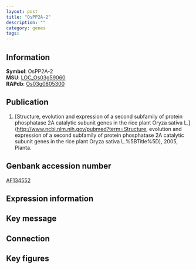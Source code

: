 ```yaml
---
layout: post
title: "OsPP2A-2"
description: ""
category: genes
tags: 
---
```


## Information
__Symbol__: OsPP2A-2  
__MSU__: [LOC_Os03g59060](http://rice.plantbiology.msu.edu/cgi-bin/ORF_infopage.cgi?orf=LOC_Os03g59060)  
__RAPdb__: [Os03g0805300](http://rapdb.dna.affrc.go.jp/viewer/gbrowse_details/irgsp1?name=Os03g0805300)  

## Publication
1. [Structure, evolution and expression of a second subfamily of protein phosphatase 2A catalytic subunit genes in the rice plant Oryza sativa L.](http://www.ncbi.nlm.nih.gov/pubmed?term=Structure, evolution and expression of a second subfamily of protein phosphatase 2A catalytic subunit genes in the rice plant Oryza sativa L.%5BTitle%5D), 2005, Planta.

## Genbank accession number
[AF134552](http://www.ncbi.nlm.nih.gov/nuccore/AF134552)  

## Expression information

## Key message

## Connection

## Key figures


